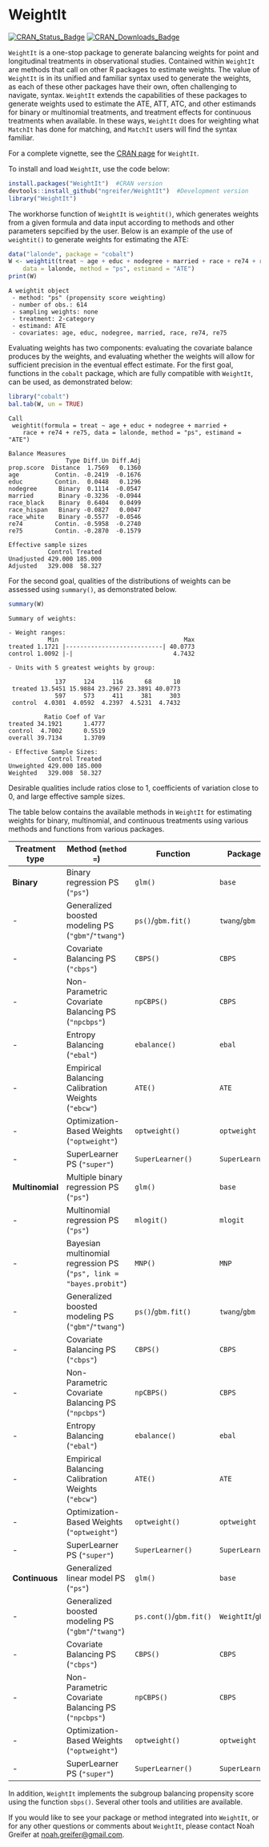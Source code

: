 
<!-- README.md is generated from README.Rmd. Please edit that file -->

# WeightIt

[![CRAN\_Status\_Badge](http://r-pkg.org/badges/version-last-release/WeightIt?color=0047ab)](https://cran.r-project.org/package=WeightIt)
[![CRAN\_Downloads\_Badge](http://cranlogs.r-pkg.org/badges/WeightIt?color=0047ab)](https://cran.r-project.org/package=WeightIt)

`WeightIt` is a one-stop package to generate balancing weights for point
and longitudinal treatments in observational studies. Contained within
`WeightIt` are methods that call on other R packages to estimate
weights. The value of `WeightIt` is in its unified and familiar syntax
used to generate the weights, as each of these other packages have their
own, often challenging to navigate, syntax. `WeightIt` extends the
capabilities of these packages to generate weights used to estimate the
ATE, ATT, ATC, and other estimands for binary or multinomial treatments,
and treatment effects for continuous treatments when available. In these
ways, `WeightIt` does for weighting what `MatchIt` has done for
matching, and `MatchIt` users will find the syntax familiar.

For a complete vignette, see the [CRAN
page](https://cran.r-project.org/web/packages/WeightIt/) for `WeightIt`.

To install and load `WeightIt`, use the code below:

``` r
install.packages("WeightIt")  #CRAN version
devtools::install_github("ngreifer/WeightIt")  #Development version
library("WeightIt")
```

The workhorse function of `WeightIt` is `weightit()`, which generates
weights from a given formula and data input according to methods and
other parameters sepcified by the user. Below is an example of the use
of `weightit()` to generate weights for estimating the ATE:

``` r
data("lalonde", package = "cobalt")
W <- weightit(treat ~ age + educ + nodegree + married + race + re74 + re75, 
    data = lalonde, method = "ps", estimand = "ATE")
print(W)
```

    A weightit object
     - method: "ps" (propensity score weighting)
     - number of obs.: 614
     - sampling weights: none
     - treatment: 2-category
     - estimand: ATE
     - covariates: age, educ, nodegree, married, race, re74, re75

Evaluating weights has two components: evaluating the covariate balance
produces by the weights, and evaluating whether the weights will allow
for sufficient precision in the eventual effect estimate. For the first
goal, functions in the `cobalt` package, which are fully compatible with
`WeightIt`, can be used, as demonstrated below:

``` r
library("cobalt")
bal.tab(W, un = TRUE)
```

    Call
     weightit(formula = treat ~ age + educ + nodegree + married + 
        race + re74 + re75, data = lalonde, method = "ps", estimand = "ATE")
    
    Balance Measures
                    Type Diff.Un Diff.Adj
    prop.score  Distance  1.7569   0.1360
    age          Contin. -0.2419  -0.1676
    educ         Contin.  0.0448   0.1296
    nodegree      Binary  0.1114  -0.0547
    married       Binary -0.3236  -0.0944
    race_black    Binary  0.6404   0.0499
    race_hispan   Binary -0.0827   0.0047
    race_white    Binary -0.5577  -0.0546
    re74         Contin. -0.5958  -0.2740
    re75         Contin. -0.2870  -0.1579
    
    Effective sample sizes
               Control Treated
    Unadjusted 429.000 185.000
    Adjusted   329.008  58.327

For the second goal, qualities of the distributions of weights can be
assessed using `summary()`, as demonstrated below.

``` r
summary(W)
```

    Summary of weights:
    
    - Weight ranges:
               Min                                   Max
    treated 1.1721 |---------------------------| 40.0773
    control 1.0092 |-|                            4.7432
    
    - Units with 5 greatest weights by group:
                                                    
                 137     124     116      68      10
     treated 13.5451 15.9884 23.2967 23.3891 40.0773
                 597     573     411     381     303
     control  4.0301  4.0592  4.2397  4.5231  4.7432
    
              Ratio Coef of Var
    treated 34.1921      1.4777
    control  4.7002      0.5519
    overall 39.7134      1.3709
    
    - Effective Sample Sizes:
               Control Treated
    Unweighted 429.000 185.000
    Weighted   329.008  58.327

Desirable qualities include ratios close to 1, coefficients of variation
close to 0, and large effective sample sizes.

The table below contains the available methods in `WeightIt` for
estimating weights for binary, multinomial, and continuous treatments
using various methods and functions from various
packages.

| Treatment type  | Method (`method =`)                                                | Function                | Package          |
| --------------- | ------------------------------------------------------------------ | ----------------------- | ---------------- |
| **Binary**      | Binary regression PS (`"ps"`)                                      | `glm()`                 | `base`           |
| \-              | Generalized boosted modeling PS (`"gbm"`/`"twang"`)                | `ps()`/`gbm.fit()`      | `twang`/`gbm`    |
| \-              | Covariate Balancing PS (`"cbps"`)                                  | `CBPS()`                | `CBPS`           |
| \-              | Non-Parametric Covariate Balancing PS (`"npcbps"`)                 | `npCBPS()`              | `CBPS`           |
| \-              | Entropy Balancing (`"ebal"`)                                       | `ebalance()`            | `ebal`           |
| \-              | Empirical Balancing Calibration Weights (`"ebcw"`)                 | `ATE()`                 | `ATE`            |
| \-              | Optimization-Based Weights (`"optweight"`)                         | `optweight()`           | `optweight`      |
| \-              | SuperLearner PS (`"super"`)                                        | `SuperLearner()`        | `SuperLearner`   |
| **Multinomial** | Multiple binary regression PS (`"ps"`)                             | `glm()`                 | `base`           |
| \-              | Multinomial regression PS (`"ps"`)                                 | `mlogit()`              | `mlogit`         |
| \-              | Bayesian multinomial regression PS (`"ps", link = "bayes.probit"`) | `MNP()`                 | `MNP`            |
| \-              | Generalized boosted modeling PS (`"gbm"`/`"twang"`)                | `ps()`/`gbm.fit()`      | `twang`/`gbm`    |
| \-              | Covariate Balancing PS (`"cbps"`)                                  | `CBPS()`                | `CBPS`           |
| \-              | Non-Parametric Covariate Balancing PS (`"npcbps"`)                 | `npCBPS()`              | `CBPS`           |
| \-              | Entropy Balancing (`"ebal"`)                                       | `ebalance()`            | `ebal`           |
| \-              | Empirical Balancing Calibration Weights (`"ebcw"`)                 | `ATE()`                 | `ATE`            |
| \-              | Optimization-Based Weights (`"optweight"`)                         | `optweight()`           | `optweight`      |
| \-              | SuperLearner PS (`"super"`)                                        | `SuperLearner()`        | `SuperLearner`   |
| **Continuous**  | Generalized linear model PS (`"ps"`)                               | `glm()`                 | `base`           |
| \-              | Generalized boosted modeling PS (`"gbm"`/`"twang"`)                | `ps.cont()`/`gbm.fit()` | `WeightIt`/`gbm` |
| \-              | Covariate Balancing PS (`"cbps"`)                                  | `CBPS()`                | `CBPS`           |
| \-              | Non-Parametric Covariate Balancing PS (`"npcbps"`)                 | `npCBPS()`              | `CBPS`           |
| \-              | Optimization-Based Weights (`"optweight"`)                         | `optweight()`           | `optweight`      |
| \-              | SuperLearner PS (`"super"`)                                        | `SuperLearner()`        | `SuperLearner`   |

In addition, `WeightIt` implements the subgroup balancing propensity
score using the function `sbps()`. Several other tools and utilities are
available.

If you would like to see your package or method integrated into
`WeightIt`, or for any other questions or comments about `WeightIt`,
please contact Noah Greifer at <noah.greifer@gmail.com>.
